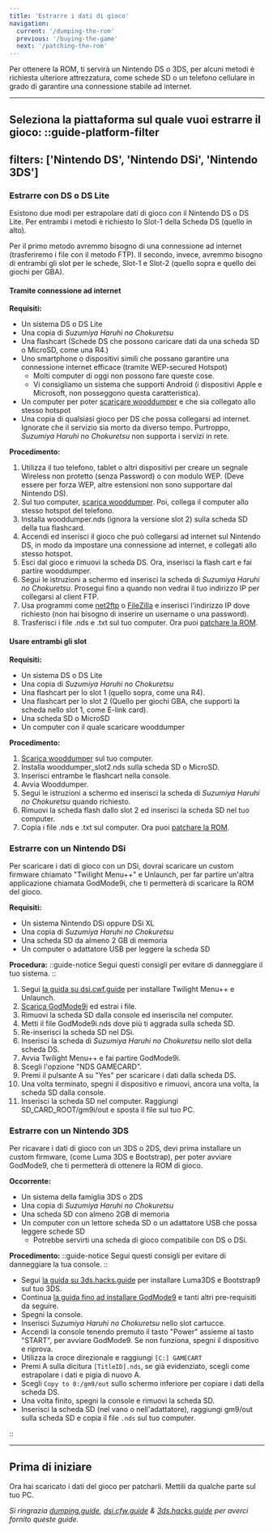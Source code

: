 ```yaml
---
title: 'Estrarre i dati di gioco'
navigation:
  current: '/dumping-the-rom'
  previous: '/buying-the-game'
  next: '/patching-the-rom'
---
```


Per ottenere la ROM, ti servirà un Nintendo DS o 3DS, per alcuni metodi è richiesta ulteriore attrezzatura, come schede SD o un telefono cellulare in grado di garantire una connessione stabile ad internet.

---

**Seleziona la piattaforma sul quale vuoi estrarre il gioco:**
::guide-platform-filter
---
filters: ['Nintendo DS', 'Nintendo DSi', 'Nintendo 3DS']
---
<div class="platform-filtered platform-nintendo_ds">

### Estrarre con DS o DS Lite
Esistono due modi per estrapolare dati di gioco con il Nintendo DS o DS Lite. Per entrambi i metodi è richiesto lo Slot-1 della Scheda DS (quello in alto).

Per il primo metodo avremmo bisogno di una connessione ad internet (trasferiremo i file con il metodo FTP). Il secondo, invece, avremmo bisogno di entrambi gli slot per le schede, Slot-1 e Slot-2 (quello sopra e quello dei giochi per GBA).

#### Tramite connessione ad internet
**Requisiti:**
* Un sistema DS o DS Lite
* Una copia di *Suzumiya Haruhi no Chokuretsu*
* Una flashcart (Schede DS che possono caricare dati da una scheda SD o MicroSD, come una R4.)
* Uno smartphone o dispositivi simili che possano garantire una connessione internet efficace (tramite WEP-secured Hotspot)
  - Molti computer di oggi non possono fare queste cose.
  - Vi consigliamo un sistema che supporti Android (i dispositivi Apple e Microsoft, non posseggono questa caratteristica).
* Un computer per poter [scaricare wooddumper](https://digiex.net/threads/wood-dumper-dump-nintendo-ds-roms-and-save-games-over-wi-fi-with-an-nintendo-ds.14729/) e che sia collegato allo stesso hotspot
* Una copia di qualsiasi gioco per DS che possa collegarsi ad internet. Ignorate che il servizio sia morto da diverso tempo. Purtroppo, *Suzumiya Haruhi no Chokuretsu* non supporta i servizi in rete.

**Procedimento:**
1. Utilizza il tuo telefono, tablet o altri dispositivi per creare un segnale Wireless non protetto (senza Password) o con modulo WEP. (Deve essere per forza WEP, altre estensioni non sono supportare dal Nintendo DS).
2. Sul tuo computer, [scarica wooddumper](https://digiex.net/threads/wood-dumper-dump-nintendo-ds-roms-and-save-games-over-wi-fi-with-an-nintendo-ds.14729/). Poi, collega il computer allo stesso hotspot del telefono.
3. Installa wooddumper.nds (ignora la versione slot 2) sulla scheda SD della tua flashcard.
4. Accendi ed inserisci il gioco che può collegarsi ad internet sul Nintendo DS, in modo da impostare una connessione ad internet, e collegati allo stesso hotspot.
5. Esci dal gioco e rimuovi la scheda DS. Ora, inserisci la flash cart e fai partire wooddumper.
6. Segui le istruzioni a schermo ed inserisci la scheda di *Suzumiya Haruhi no Chokuretsu*. Prosegui fino a quando non vedrai il tuo indirizzo IP per collegarsi al client FTP.
7. Usa programmi come [net2ftp](https://www.net2ftp.com/) o [FileZilla](https://filezilla-project.org/) e inserisci l'indirizzo IP dove richiesto (non hai bisogno di inserire un username o una password).
8. Trasferisci i file .nds e .txt sul tuo computer. Ora puoi [patchare la ROM](/it/chokuretsu/guide/patching-the-rom).

#### Usare entrambi gli slot
**Requisiti:**
* Un sistema DS o DS Lite
* Una copia di *Suzumiya Haruhi no Chokuretsu*
* Una flashcart per lo slot 1 (quello sopra, come una R4).
* Una flashcart per lo slot 2 (Quello per giochi GBA, che supporti la scheda nello slot 1, come E-link card).
* Una scheda SD o MicroSD
* Un computer con il quale scaricare wooddumper

**Procedimento:**
1. [Scarica wooddumper](https://digiex.net/threads/wood-dumper-dump-nintendo-ds-roms-and-save-games-over-wi-fi-with-an-nintendo-ds.14729/) sul tuo computer.
2. Installa wooddumper_slot2.nds sulla scheda SD o MicroSD.
3. Inserisci entrambe le flashcart nella console.
4. Avvia Wooddumper.
5. Segui le istruzioni a schermo ed inserisci la scheda di *Suzumiya Haruhi no Chokuretsu* quando richiesto.
6. Rimuovi la scheda flash dallo slot 2 ed inserisci la scheda SD nel tuo computer.
7. Copia i file .nds e .txt sul computer. Ora puoi [patchare la ROM](/it/chokuretsu/guide/patching-the-rom).

</div>

<div class="platform-filtered platform-nintendo_dsi">

### Estrarre con un Nintendo DSi

Per scaricare i dati di gioco con un DSi, dovrai scaricare un custom firmware chiamato "Twilight Menu++" e Unlaunch, per far partire un'altra applicazione chiamata GodMode9i, che ti permetterà di scaricare la ROM del gioco.

**Requisiti:**
* Un sistema Nintendo DSi oppure DSi XL
* Una copia di *Suzumiya Haruhi no Chokuretsu*
* Una scheda SD da almeno 2 GB di memoria
* Un computer o adattatore USB per leggere la scheda SD

**Procedura:**
::guide-notice
Segui questi consigli per evitare di danneggiare il tuo sistema.
::
1. Segui [la guida su dsi.cwf.guide](https://dsi.cfw.guide/launching-the-exploit.html) per installare Twilight Menu++ e Unlaunch.
2. [Scarica GodMode9i](https://github.com/DS-Homebrew/GodMode9i/releases) ed estrai i file.
3. Rimuovi la scheda SD dalla console ed inseriscila nel computer.
4. Metti il file GodMode9i.nds dove più ti aggrada sulla scheda SD.
5. Re-inserisci la scheda SD nel DSi.
6. Inserisci la scheda di *Suzumiya Haruhi no Chokuretsu* nello slot della scheda DS.
7. Avvia Twilight Menu++ e fai partire GodMode9i.
8. Scegli l'opzione "NDS GAMECARD".
9. Premi il pulsante A su "Yes" per scaricare i dati dalla scheda DS.
10. Una volta terminato, spegni il dispositivo e rimuovi, ancora una volta, la scheda SD dalla console.
11. Inserisci la scheda SD nel computer. Raggiungi SD_CARD_ROOT/gm9i/out e sposta il file sul tuo PC.


</div>

<div class="platform-filtered platform-nintendo_3ds">

### Estrarre con un Nintendo 3DS

Per ricavare i dati di gioco con un 3DS o 2DS, devi prima installare un custom firmware, (come Luma 3DS e Bootstrap), per poter avviare GodMode9, che ti permetterà di ottenere la ROM di gioco.

**Occorrente:**
* Un sistema della famiglia 3DS o 2DS
* Una copia di *Suzumiya Haruhi no Chokuretsu*
* Una scheda SD con almeno 2GB di memoria
* Un computer con un lettore scheda SD o un adattatore USB che possa leggere schede SD
    * Potrebbe servirti una scheda di gioco compatibile con DS o DSi.

**Procedimento:**
::guide-notice
Segui questi consigli per evitare di danneggiare la tua console.
::
* Segui [la guida su 3ds.hacks.guide](https://3ds.hacks.guide/get-started) per installare Luma3DS e Bootstrap9 sul tuo 3DS.
* Continua [la guida fino ad installare GodMode9](https://3ds.hacks.guide/finalizing-setup) e tanti altri pre-requisiti da seguire.
* Spegni la console.
* Inserisci *Suzumiya Haruhi no Chokuretsu* nello slot cartucce.
* Accendi la console tenendo premuto il tasto "Power" assieme al tasto "START", per avviare GodMode9. Se non funziona, spegni il dispositivo e riprova.
* Utilizza la croce direzionale e raggiungi `[C:] GAMECART`
* Premi A sulla dicitura `[TitleID].nds`, se già evidenziato, scegli come estrapolare i dati e pigia di nuovo A.
* Scegli `Copy to 0:/gm9/out` sullo schermo inferiore per copiare i dati della scheda DS.
* Una volta finito, spegni la console e rimuovi la scheda SD.
* Inserisci la scheda SD (nel vano o nell'adattatore), raggiungi gm9/out sulla scheda SD e copia il file `.nds` sul tuo computer.

</div>
::

---

## Prima di iniziare
Ora hai scaricato i dati del gioco per patcharli. Mettili da qualche parte sul tuo PC.

*Si ringrazia [dumping.guide](https://dumping.guide/carts/nintendo/ds), [dsi.cfw.guide](https://dsi.cfw.guide/) & [3ds.hacks.guide](https://3ds.hacks.guide/) per averci fornito queste guide.*
